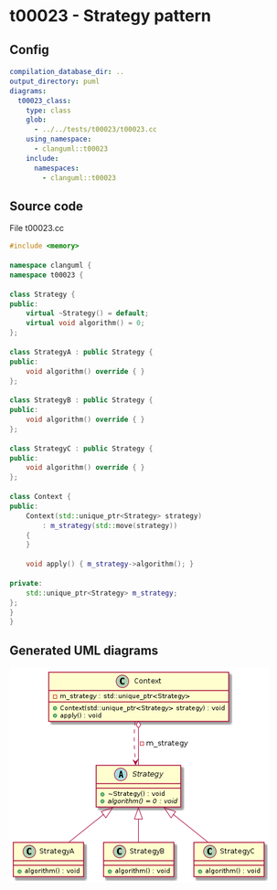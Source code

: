 # t00023 - Strategy pattern
## Config
```yaml
compilation_database_dir: ..
output_directory: puml
diagrams:
  t00023_class:
    type: class
    glob:
      - ../../tests/t00023/t00023.cc
    using_namespace:
      - clanguml::t00023
    include:
      namespaces:
        - clanguml::t00023

```
## Source code
File t00023.cc
```cpp
#include <memory>

namespace clanguml {
namespace t00023 {

class Strategy {
public:
    virtual ~Strategy() = default;
    virtual void algorithm() = 0;
};

class StrategyA : public Strategy {
public:
    void algorithm() override { }
};

class StrategyB : public Strategy {
public:
    void algorithm() override { }
};

class StrategyC : public Strategy {
public:
    void algorithm() override { }
};

class Context {
public:
    Context(std::unique_ptr<Strategy> strategy)
        : m_strategy(std::move(strategy))
    {
    }

    void apply() { m_strategy->algorithm(); }

private:
    std::unique_ptr<Strategy> m_strategy;
};
}
}

```
## Generated UML diagrams
![t00023_class](./t00023_class.png "Strategy pattern")
